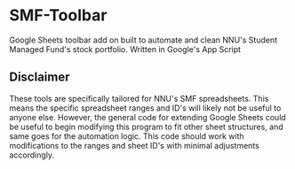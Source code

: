 # SMF-Toolbar
Google Sheets toolbar add on built to automate and clean NNU's Student Managed Fund's stock portfolio. Written in Google's App Script

## Disclaimer
These tools are specifically tailored for NNU's SMF spreadsheets. This means the specific spreadsheet ranges and ID's will likely not be useful to anyone else. 
However, the general code for extending Google Sheets could be useful to begin modifying this program to fit other sheet structures, and same goes for the automation logic. This code should work with modifications to the ranges and sheet ID's with minimal adjustments accordingly. 
